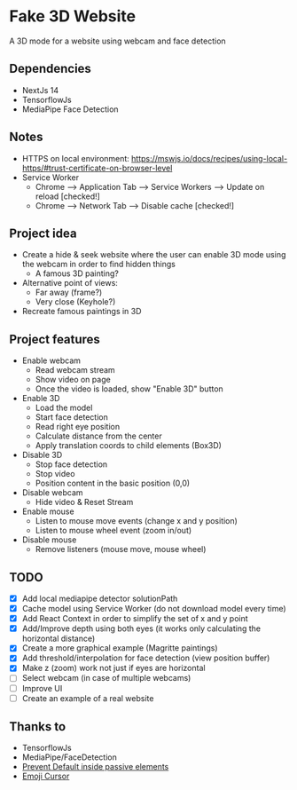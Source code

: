 # Fake 3D Website

A 3D mode for a website using webcam and face detection

## Dependencies

- NextJs 14
- TensorflowJs
- MediaPipe Face Detection

## Notes

- HTTPS on local environment: https://mswjs.io/docs/recipes/using-local-https/#trust-certificate-on-browser-level
- Service Worker
    - Chrome --> Application Tab --> Service Workers --> Update on reload [checked!]
    - Chrome --> Network Tab --> Disable cache [checked!]

## Project idea

- Create a hide & seek website where the user can enable 3D mode using the webcam in order to find hidden things
    - A famous 3D painting?
- Alternative point of views:
    - Far away (frame?)
    - Very close (Keyhole?)
- Recreate famous paintings in 3D

## Project features

- Enable webcam
    - Read webcam stream
    - Show video on page
    - Once the video is loaded, show "Enable 3D" button
- Enable 3D
    - Load the model
    - Start face detection
    - Read right eye position
    - Calculate distance from the center
    - Apply translation coords to child elements (Box3D)
- Disable 3D
    - Stop face detection
    - Stop video
    - Position content in the basic position (0,0)
- Disable webcam
    - Hide video & Reset Stream
- Enable mouse
    - Listen to mouse move events (change x and y position)
    - Listen to mouse wheel event (zoom in/out)
- Disable mouse
  - Remove listeners (mouse move, mouse wheel)

## TODO

- [x] Add local mediapipe detector solutionPath
- [x] Cache model using Service Worker (do not download model every time)
- [x] Add React Context in order to simplify the set of x and y point
- [x] Add/Improve depth using both eyes (it works only calculating the horizontal distance)
- [x] Create a more graphical example (Magritte paintings)
- [x] Add threshold/interpolation for face detection (view position buffer)
- [x] Make z (zoom) work not just if eyes are horizontal
- [ ] Select webcam (in case of multiple webcams)
- [ ] Improve UI
- [ ] Create an example of a real website

## Thanks to

- TensorflowJs
- MediaPipe/FaceDetection
- [Prevent Default inside passive elements](https://www.uriports.com/blog/easy-fix-for-unable-to-preventdefault-inside-passive-event-listener/)
- [Emoji Cursor](https://www.emojicursor.app/)
